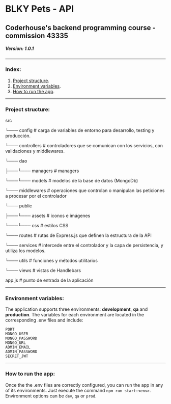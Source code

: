 # BLKY Pets - API
## Coderhouse's backend programming course - commission 43335

##### Version: 1.0.1

---

### Index:

1. [Project structure](#project-structure).
2. [Environment variables](#environment-variables).
3. [How to run the app](#how-to-run-the-app).

---

### Project structure:

src

└─── config         # carga de variables de entorno para desarrollo, testing y producción.

└─── controllers    # controladores que se comunican con los servicios, con validaciones y middlewares.

└─── dao 

├───└─── managers   # managers

└───└─── models     # modelos de la base de datos (MongoDb)

└─── middlewares     # operaciones que controlan o manipulan las peticiones a procesar por el controlador

└─── public

├───└─── assets    # iconos e imágenes

└───└─── css       # estilos CSS

└─── routes          # rutas de Express.js que definen la estructura de la API

└─── services        # intercede entre el controlador y la capa de persistencia, y utiliza los modelos.

└─── utils           # funciones y métodos utilitarios

└─── views           # vistas de Handlebars

app.js          # punto de entrada de la aplicación

---

### Environment variables:

The application supports three environments: **development**, **qa** and **production**. The variables for each environment are located in the corresponding .env files and include:

```
PORT
MONGO_USER
MONGO_PASSWORD
MONGO_URL
ADMIN_EMAIL
ADMIN_PASSWORD
SECRET_JWT

```

---

### How to run the app:

Once the the .env files are correctly configured, you can run the app in any of its environments. Just execute the command `npm run start:<env>`. Environment options can be `dev`, `qa` or `prod`.